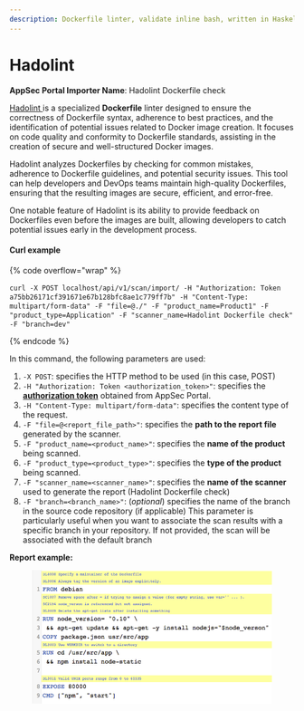 ```yaml
---
description: Dockerfile linter, validate inline bash, written in Haskell
---
```


# Hadolint

**AppSec Portal Importer Name**: Hadolint Dockerfile check

[Hadolint ](https://github.com/hadolint/hadolint)is a specialized **Dockerfile** linter designed to ensure the correctness of Dockerfile syntax, adherence to best practices, and the identification of potential issues related to Docker image creation. It focuses on code quality and conformity to Dockerfile standards, assisting in the creation of secure and well-structured Docker images.

Hadolint analyzes Dockerfiles by checking for common mistakes, adherence to Dockerfile guidelines, and potential security issues. This tool can help developers and DevOps teams maintain high-quality Dockerfiles, ensuring that the resulting images are secure, efficient, and error-free.

One notable feature of Hadolint is its ability to provide feedback on Dockerfiles even before the images are built, allowing developers to catch potential issues early in the development process.

#### Curl example

{% code overflow="wrap" %}
```
curl -X POST localhost/api/v1/scan/import/ -H "Authorization: Token a75bb26171cf391671e67b128bfc8ae1c779ff7b" -H "Content-Type: multipart/form-data" -F "file=@./" -F "product_name=Product1" -F "product_type=Application" -F "scanner_name=Hadolint Dockerfile check" -F "branch=dev"
```
{% endcode %}

In this command, the following parameters are used:

1. `-X POST`: specifies the HTTP method to be used (in this case, POST)
2. `-H "Authorization: Token <authorization_token>"`: specifies the [**authorization token**](../../importing-reports-from-scanners-to-appsec-portal/#authorization-token) obtained from AppSec Portal.
3. `-H "Content-Type: multipart/form-data"`: specifies the content type of the request.
4. `-F "file=@<report_file_path>"`: specifies the **path to the report file** generated by the scanner.
5. `-F "product_name=<product_name>"`: specifies the **name of the product** being scanned.
6. `-F "product_type=<product_type>"`: specifies the **type of the product** being scanned.
7. `-F "scanner_name=<scanner_name>"`: specifies the **name of the scanner** used to generate the report (Hadolint Dockerfile check)
8. `-F "branch=<branch_name>"`: (_optional_) specifies the name of the branch in the source code repository (if applicable) This parameter is particularly useful when you want to associate the scan results with a specific branch in your repository. If not provided, the scan will be associated with the default branch

**Report example:**

<figure><img src="../../../../.gitbook/assets/image.png" alt=""><figcaption></figcaption></figure>
